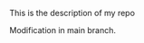 
This is the description of my repo


















Modification in main branch.





















